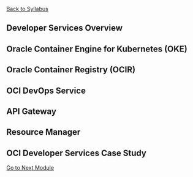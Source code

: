 [Back to Syllabus](./README.md#course-syllabus)

##  Developer Services Overview



## Oracle Container Engine for Kubernetes (OKE)


## Oracle Container Registry (OCIR)


## OCI DevOps Service


## API Gateway


## Resource Manager


## OCI Developer Services Case Study


[Go to Next Module](./10_Observability_and_Management.md)